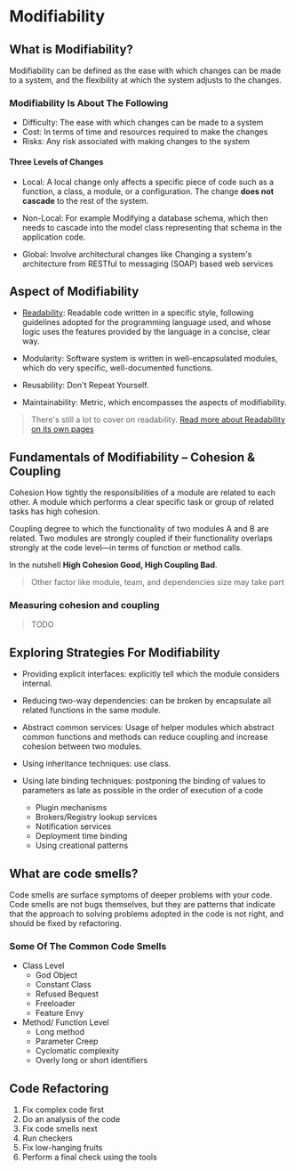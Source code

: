 # Modifiability

## What is Modifiability?

Modifiability can be defined as the ease with which changes can be made to a system, and the flexibility at which the system adjusts to the changes.

### Modifiability Is About The Following

- Difficulty: The ease with which changes can be made to a system
- Cost: In terms of time and resources required to make the changes
- Risks: Any risk associated with making changes to the system

#### Three Levels of Changes

- Local: A local change only affects a specific  piece of code such as a function, a class, a module, or a configuration. The change __does not cascade__ to the rest of the system.

- Non-Local: For example Modifying a database schema, which then needs to cascade into the model class representing that schema in the application code.

- Global: Involve architectural changes like Changing a system's architecture from RESTful to messaging (SOAP) based web services

## Aspect of Modifiability

- [Readability](readability.md): Readable code written in a specific style, following guidelines adopted for the programming language used, and whose logic uses the features provided by the language in a concise, clear way.

- Modularity: Software system is written in well-encapsulated modules, which do very specific, well-documented functions.

- Reusability: Don't Repeat Yourself.

- Maintainability: Metric, which encompasses the aspects of modifiability.

> There's still a lot to cover on readability. [Read more about Readability on its own pages](readability.md)

## Fundamentals of Modifiability – Cohesion & Coupling

Cohesion How tightly the responsibilities of a module are related to each other. A module which performs a clear specific task or group of related tasks has high cohesion.

Coupling degree to which the functionality of two modules A and B are related. Two modules are strongly coupled if their functionality overlaps strongly at the code level—in terms of function or method calls.

In the nutshell __High Cohesion Good, High Coupling Bad__.

> Other factor like module, team, and dependencies size may take part

### Measuring cohesion and coupling

> TODO

## Exploring Strategies For Modifiability

- Providing explicit interfaces: explicitly tell which the module considers internal.

- Reducing two-way dependencies: can be broken by encapsulate all related functions in the same module.

- Abstract common services: Usage of helper modules which abstract common functions and methods can reduce coupling and increase cohesion between two modules.

- Using inheritance techniques: use class.

- Using late binding techniques: postponing the binding of values to parameters as late as possible in the order of execution of a code
  - Plugin mechanisms
  - Brokers/Registry lookup services
  - Notification services
  - Deployment time binding
  - Using creational patterns

## What are code smells?

Code smells are surface symptoms of deeper problems with your code. Code smells are not bugs themselves, but they are patterns that indicate that the approach to solving problems adopted in the code is not right, and should be fixed by refactoring.

### Some Of The Common Code Smells

- Class Level
  - God Object
  - Constant Class
  - Refused Bequest
  - Freeloader
  - Feature Envy
- Method/ Function Level
  - Long method
  - Parameter Creep
  - Cyclomatic complexity
  - Overly long or short identifiers

## Code Refactoring

1. Fix complex code first
2. Do an analysis of the code
3. Fix code smells next
4. Run checkers
5. Fix low-hanging fruits
6. Perform a final check using the tools
